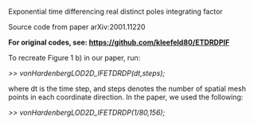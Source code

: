 Exponential time differencing real distinct poles integrating factor

Source code from paper arXiv:2001.11220

**For original codes, see: https://github.com/kleefeld80/ETDRDPIF**

To recreate Figure 1 b) in our paper, run:

*>> vonHardenbergLOD2D_IFETDRDP(dt,steps);*

where dt is the time step, and steps denotes the number of spatial mesh points in each coordinate direction. In the paper, we used the following:

*>> vonHardenbergLOD2D_IFETDRDP(1/80,156);*
